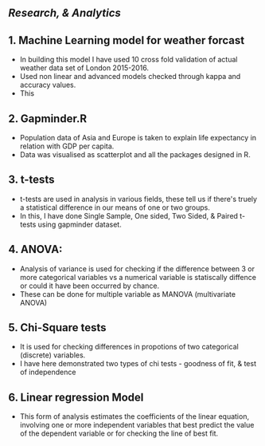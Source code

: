 ## ***Research, & Analytics***

## **1. Machine Learning model for weather forcast**
- In building this model I have used 10 cross fold validation of actual weather data set of London 2015-2016.
- Used non linear and advanced models checked through kappa and accuracy values.
- This 

## **2. Gapminder.R**
- Population data of Asia and Europe is taken to explain life expectancy in relation with GDP per capita. 
- Data was visualised as scatterplot and all the packages designed in R. 

## **3. t-tests**
- t-tests are used in analysis in various fields, these tell us if there's truely a statistical difference in our means of one or two groups.
- In this, I have done Single Sample, One sided, Two Sided, & Paired t-tests using gapminder dataset.

## **4. ANOVA:**
- Analysis of variance is used for checking if the difference between 3 or more categorical variables vs a numerical variable is statiscally diffence or could it have been occurred by chance. 
- These can be done for multiple variable as MANOVA (multivariate ANOVA)

## **5. Chi-Square tests**
- It is used for checking differences in propotions of two categorical (discrete) variables. 
- I have here demonstrated two types of chi tests - goodness of fit, & test of independence

## **6. Linear regression Model**
- This form of analysis estimates the coefficients of the linear equation, involving one or more independent variables that best predict the value of the dependent variable or for checking the line of best fit. 
